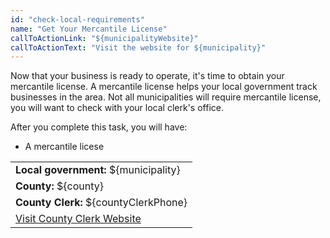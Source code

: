 ```yaml
---
id: "check-local-requirements"
name: "Get Your Mercantile License"
callToActionLink: "${municipalityWebsite}"
callToActionText: "Visit the website for ${municipality}"
---
```


Now that your business is ready to operate, it's time to obtain your mercantile license. A mercantile license helps your local government track businesses in the area. Not all municipalities will require mercantile license, you will want to check with your local clerk's office.

After you complete this task, you will have:
- A mercantile licese

||
|---|
| **Local government:** ${municipality} |
| **County:** ${county} |
| **County Clerk:** ${countyClerkPhone} |
| [Visit County Clerk Website](${countyClerkWebsite}) |
